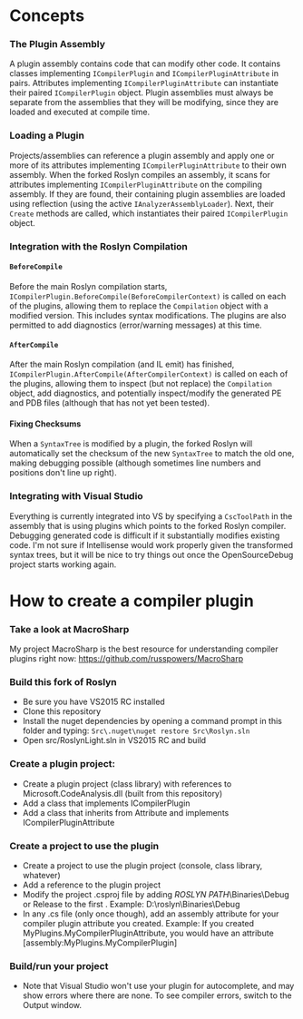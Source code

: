 # Concepts
### The Plugin Assembly
A plugin assembly contains code that can modify other code.  It contains classes implementing `ICompilerPlugin` and `ICompilerPluginAttribute` in pairs.  Attributes implementing `ICompilerPluginAttribute` can instantiate their paired `ICompilerPlugin` object.  Plugin assemblies must always be separate from the assemblies that they will be modifying, since they are loaded and executed at compile time.

### Loading a Plugin
Projects/assemblies can reference a plugin assembly and apply one or more of its attributes implementing `ICompilerPluginAttribute` to their own assembly.  When the forked Roslyn compiles an assembly, it scans for attributes implementing `ICompilerPluginAttribute` on the compiling assembly.  If they are found, their containing plugin assemblies are loaded using reflection (using the active `IAnalyzerAssemblyLoader`).  Next, their `Create` methods are called, which instantiates their paired `ICompilerPlugin` object.

### Integration with the Roslyn Compilation
#### `BeforeCompile`
Before the main Roslyn compilation starts, `ICompilerPlugin.BeforeCompile(BeforeCompilerContext)` is called on each of the plugins, allowing them to replace the `Compilation` object with a modified version.  This includes syntax modifications.  The plugins are also permitted to add diagnostics (error/warning messages) at this time.

#### `AfterCompile`
After the main Roslyn compilation (and IL emit) has finished, `ICompilerPlugin.AfterCompile(AfterCompilerContext)` is called on each of the plugins, allowing them to inspect (but not replace) the `Compilation` object, add diagnostics, and potentially inspect/modify the generated PE and PDB files (although that has not yet been tested).

#### Fixing Checksums
When a `SyntaxTree` is modified by a plugin, the forked Roslyn will automatically set the checksum of the new `SyntaxTree` to match the old one, making debugging possible (although sometimes line numbers and positions don't line up right).

### Integrating with Visual Studio
Everything is currently integrated into VS by specifying a `CscToolPath` in the assembly that is using plugins which points to the forked Roslyn compiler.  Debugging generated code is difficult if it substantially modifies existing code.  I'm not sure if Intellisense would work properly given the transformed syntax trees, but it will be nice to try things out once the OpenSourceDebug project starts working again.

# How to create a compiler plugin
### Take a look at MacroSharp
My project MacroSharp is the best resource for understanding compiler plugins right now: https://github.com/russpowers/MacroSharp

### Build this fork of Roslyn
- Be sure you have VS2015 RC installed
- Clone this repository
- Install the nuget dependencies by opening a command prompt in this folder and typing: `Src\.nuget\nuget restore Src\Roslyn.sln`
- Open src/RoslynLight.sln in VS2015 RC and build

### Create a plugin project:
- Create a plugin project (class library) with references to Microsoft.CodeAnalysis.dll (built from this repository)
- Add a class that implements ICompilerPlugin
- Add a class that inherits from Attribute and implements ICompilerPluginAttribute

### Create a project to use the plugin
- Create a project to use the plugin project (console, class library, whatever)
- Add a reference to the plugin project
- Modify the project .csproj file by adding <CscToolPath>*ROSLYN PATH*\Binaries\Debug or Release</CscToolPath> to the first <PropertyGroup>. Example: <CscToolPath>D:\roslyn\Binaries\Debug</CscToolPath>
- In any .cs file (only once though), add an assembly attribute for your compiler plugin attribute you created.  Example: If you created MyPlugins.MyCompilerPluginAttribute, you would have an attribute [assembly:MyPlugins.MyCompilerPlugin]

### Build/run your project
- Note that Visual Studio won't use your plugin for autocomplete, and may show errors where there are none.  To see compiler errors, switch to the Output window.




